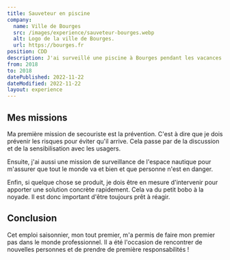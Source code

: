```yaml
---
title: Sauveteur en piscine
company:
  name: Ville de Bourges
  src: /images/experience/sauveteur-bourges.webp
  alt: Logo de la ville de Bourges.
  url: https://bourges.fr
position: CDD
description: J'ai surveillé une piscine à Bourges pendant les vacances d'été.
from: 2018
to: 2018
datePublished: 2022-11-22
dateModified: 2022-11-22
layout: experience
---
```


## Mes missions

Ma première mission de secouriste est la prévention. C'est à dire que je dois prévenir les risques pour éviter qu'il arrive. Cela passe par de la discussion et de la sensibilisation avec les usagers.

Ensuite, j'ai aussi une mission de surveillance de l'espace nautique pour m'assurer que tout le monde va et bien et que personne n'est en danger.

Enfin, si quelque chose se produit, je dois être en mesure d'intervenir pour apporter une solution concrète rapidement. Cela va du petit bobo à la noyade. Il est donc important d'être toujours prêt à réagir.

## Conclusion

Cet emploi saisonnier, mon tout premier, m'a permis de faire mon premier pas dans le monde professionnel. Il a été l'occasion de rencontrer de nouvelles personnes et de prendre de première responsabilités !
